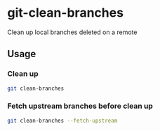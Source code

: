 # git-clean-branches

Clean up local branches deleted on a remote

## Usage

### Clean up

```bash
git clean-branches
```

### Fetch upstream branches before clean up

```bash
git clean-branches --fetch-upstream
```

